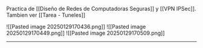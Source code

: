 Practica de [[Diseño de Redes de Computadoras Seguras]] y [[VPN IPSec]].
Tambien ver [[Tarea - Tuneles]]

![[Pasted image 20250129170436.png]]
![[Pasted image 20250129170449.png]]
![[Pasted image 20250129170509.png]]

---


